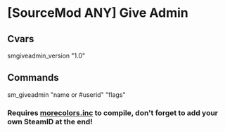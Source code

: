 # [SourceMod ANY] Give Admin
## Cvars
  smgiveadmin_version "1.0"
## Commands
sm_giveadmin "name or #userid" "flags"
### Requires [morecolors.inc](https://forums.alliedmods.net/showthread.php?t=185016) to compile, don't forget to add your own SteamID at the end!
